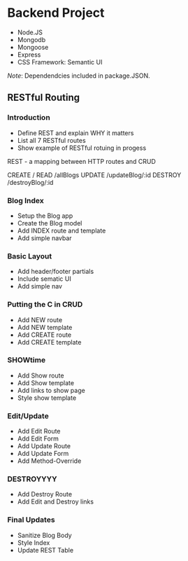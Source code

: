 # Backend Project

* Node.JS
* Mongodb
* Mongoose
* Express
* CSS Framework: Semantic UI

*Note*: Dependendcies included in package.JSON.


## RESTful Routing

### Introduction

* Define REST and explain WHY it matters
* List all 7 RESTful routes
* Show example of RESTful rotuing in progess

REST - a mapping between HTTP routes and CRUD

CREATE  /
READ    /allBlogs
UPDATE  /updateBlog/:id
DESTROY /destroyBlog/:id

### Blog Index

* Setup the Blog app
* Create the Blog model
* Add INDEX route and template
* Add simple navbar

### Basic Layout

* Add header/footer partials
* Include sematic UI
* Add simple nav

### Putting the C in CRUD

* Add NEW route
* Add NEW template
* Add CREATE route
* Add CREATE template

### SHOWtime

* Add Show route
* Add Show template
* Add links to show page
* Style show template

### Edit/Update

* Add Edit Route
* Add Edit Form
* Add Update Route
* Add Update Form
* Add Method-Override

### DESTROYYYY

* Add Destroy Route
* Add Edit and Destroy links

### Final Updates

* Sanitize Blog Body
* Style Index
* Update REST Table


